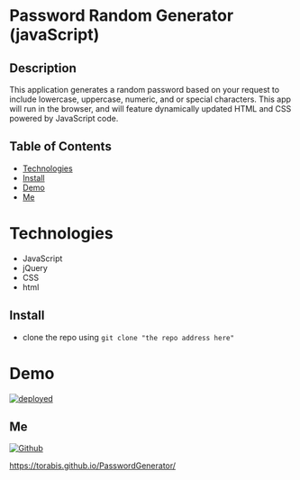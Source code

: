 # Password Random Generator (javaScript)
## Description
This application generates a random password based on your request to include lowercase, uppercase, numeric, and or special characters.
This app will run in the browser, and will feature dynamically updated HTML and CSS powered by JavaScript code.

## Table of Contents

- [Technologies](#Technologies)
- [Install](#Install)
- [Demo](#Demo)
- [Me](#Me)

# Technologies
- JavaScript
- jQuery
- CSS
- html

## Install 
- clone the repo using
```git clone "the repo address here"```

# Demo
[![deployed](https://img.shields.io/badge/deployed-App-52A55D.svg)](https://torabis.github.io/PasswordGenerator/)

## Me
[![Github](https://img.shields.io/badge/Github-Torabis-52A55D.svg)](https://github.com/Torabis)



https://torabis.github.io/PasswordGenerator/


